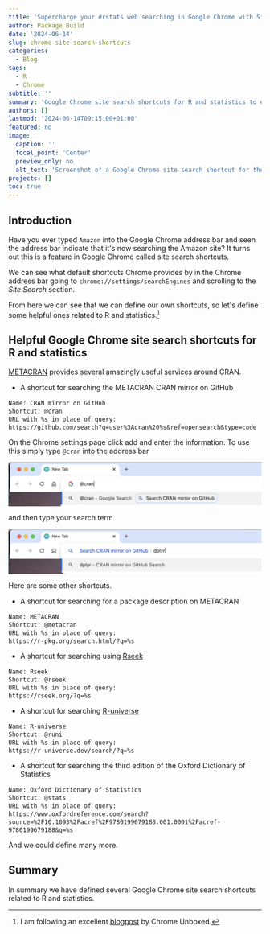 ```yaml
---
title: 'Supercharge your #rstats web searching in Google Chrome with Site Search Shortcuts'
author: Package Build
date: '2024-06-14'
slug: chrome-site-search-shortcuts
categories:
  - Blog
tags:
  - R
  - Chrome
subtitle: ''
summary: 'Google Chrome site search shortcuts for R and statistics to enable convenient #rstats web searching.'
authors: []
lastmod: '2024-06-14T09:15:00+01:00'
featured: no
image:
  caption: ''
  focal_point: 'Center'
  preview_only: no
  alt_text: 'Screenshot of a Google Chrome site search shortcut for the METACRAN CRAN mirror.'
projects: []
toc: true
---
```


## Introduction

Have you ever typed `Amazon` into the Google Chrome address bar and seen the address bar indicate that it's now searching the Amazon site? It turns out this is a feature in Google Chrome called site search shortcuts.

We can see what default shortcuts Chrome provides by in the Chrome address bar going to `chrome://settings/searchEngines` and scrolling to the *Site Search* section.

From here we can see that we can define our own shortcuts, so let's define some helpful ones related to R and statistics.[^1]

[^1]: I am following an excellent [blogpost](https://chromeunboxed.com/chrome-site-search-shortcuts) by Chrome Unboxed.

## Helpful Google Chrome site search shortcuts for R and statistics

[METACRAN](https://r-pkg.org/) provides several amazingly useful services around CRAN.

*  A shortcut for searching the METACRAN CRAN mirror on GitHub

```plaintext
Name: CRAN mirror on GitHub
Shortcut: @cran
URL with %s in place of query:
https://github.com/search?q=user%3Acran%20%s&ref=opensearch&type=code
```

On the Chrome settings page click add and enter the information. To use this simply type `@cran` into the address bar

<img src="/post/2024/chrome-site-search-shortcuts/img/cran-shortcut-step1.png" alt="Screenshot of a site search shortcut in the Google Chrome address bar." width="630" style="display: block; margin: auto;">

and then type your search term

<img src="/post/2024/chrome-site-search-shortcuts/img/cran-shortcut-step2.png" alt="Screenshot of a site search shortcut in the Google Chrome address bar." width="630" style="display: block; margin: auto;">

Here are some other shortcuts.

* A shortcut for searching for a package description on METACRAN

```plaintext
Name: METACRAN
Shortcut: @metacran
URL with %s in place of query:
https://r-pkg.org/search.html/?q=%s
```

* A shortcut for searching using [Rseek](https://rseek.org/)

```plaintext
Name: Rseek
Shortcut: @rseek
URL with %s in place of query:
https://rseek.org/?q=%s
```

* A shortcut for searching [R-universe](https://r-universe.dev/)

```plaintext
Name: R-universe
Shortcut: @runi
URL with %s in place of query:
https://r-universe.dev/search/?q=%s
```

* A shortcut for searching the third edition of the Oxford Dictionary of Statistics

```plaintext
Name: Oxford Dictionary of Statistics
Shortcut: @stats
URL with %s in place of query:
https://www.oxfordreference.com/search?source=%2F10.1093%2Facref%2F9780199679188.001.0001%2Facref-9780199679188&q=%s
```

And we could define many more.

## Summary

In summary we have defined several Google Chrome site search shortcuts related to R and statistics.
